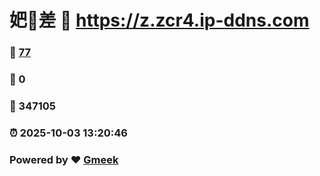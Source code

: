 # 妑🔭差 :link: https://z.zcr4.ip-ddns.com 
### :page_facing_up: [77](https://z.zcr4.ip-ddns.com/tag.html) 
### :speech_balloon: 0 
### :hibiscus: 347105 
### :alarm_clock: 2025-10-03 13:20:46 
### Powered by :heart: [Gmeek](https://github.com/Meekdai/Gmeek)
